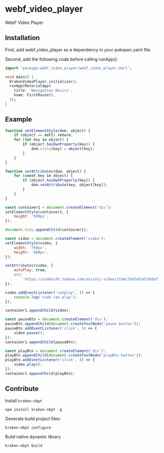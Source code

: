 # webf_video_player

WebF Video Player

## Installation

First, add webf_video_player as a dependency in your pubspec.yaml file.

Second, add the following code before calling runApp():

```dart
import 'package:webf_video_player/webf_video_player.dart';

void main() {
  KrakenVideoPlayer.initialize();
  runApp(MaterialApp(
    title: 'Navigation Basics',
    home: FirstRoute(),
  ));
}

```

## Example
```javascript
function setElementStyle(dom, object) {
    if (object == null) return;
    for (let key in object) {
        if (object.hasOwnProperty(key)) {
            dom.style[key] = object[key];
        }
    }
}

function setAttributes(dom, object) {
    for (const key in object) {
        if (object.hasOwnProperty(key)) {
            dom.setAttribute(key, object[key]);
        }
    }
}

const container1 = document.createElement('div');
setElementStyle(container1, {
    height: '500px',
});

document.body.appendChild(container1);

const video = document.createElement('video');
setElementStyle(video, {
    width: '750px',
    height: '400px',
});

setAttributes(video, {
    autoPlay: true,
    src:
        'https://videocdn.taobao.com/oss/ali-video/1fa0c3345eb3433b8af7e995e2013cea/1458900536/video.mp4',
});

video.addEventListener('canplay', () => {
    console.log('vide can play');
});

container1.appendChild(video);

const pauseBtn = document.createElement('div');
pauseBtn.appendChild(document.createTextNode('pause button'));
pauseBtn.addEventListener('click', () => {
    video.pause();
});
container1.appendChild(pauseBtn);

const playBtn = document.createElement('div');
playBtn.appendChild(document.createTextNode('playBtn button'));
playBtn.addEventListener('click', () => {
    video.play();
});
container1.appendChild(playBtn);
```


## Contribute

Install `kraken-nbpt`

```
npm install kraken-nbpt -g
```

Generate build project files: 

```
kraken-nbpt configure
```

Build native dynamic library

```
kraken-nbpt build
```